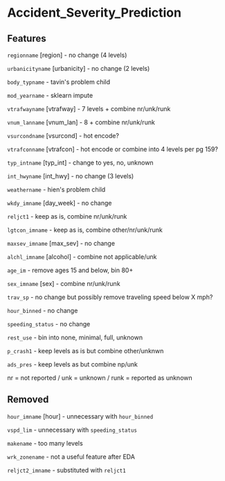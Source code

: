 # Accident_Severity_Prediction

## Features
`regionname` [region] - no change (4 levels)

`urbanicityname` [urbanicity] - no change (2 levels)

`body_typname` - tavin's problem child

`mod_yearname` - sklearn impute 

`vtrafwayname` [vtrafway] - 7 levels + combine nr/unk/runk

`vnum_lanname` [vnum_lan] - 8 + combine nr/unk/runk

`vsurcondname` [vsurcond] - hot encode?

`vtrafconname` [vtrafcon] - hot encode or combine into 4 levels per pg 159?

`typ_intname` [typ_int] - change to yes, no, unknown

`int_hwyname` [int_hwy] - no change (3 levels)

`weathername` - hien's problem child

`wkdy_imname` [day_week] - no change

`reljct1` - keep as is, combine nr/unk/runk

`lgtcon_imname` - keep as is, combine other/nr/unk/runk

`maxsev_imname` [max_sev] - no change

`alchl_imname` [alcohol] - combine not applicable/unk

`age_im` - remove ages 15 and below, bin 80+

`sex_imname` [sex] - combine nr/unk/runk

`trav_sp` - no change but possibly remove traveling speed below X mph?

`hour_binned` - no change

`speeding_status` - no change

`rest_use` - bin into none, minimal, full, unknown

`p_crash1` - keep levels as is but combine other/unknwn

`ads_pres` - keep levels as but combine np/unk

nr = not reported /
unk = unknown /
runk = reported as unknown

## Removed
`hour_imname` [hour] - unnecessary with `hour_binned`

`vspd_lim` - unnecessary with `speeding_status`

`makename` - too many levels

`wrk_zonename` - not a useful feature after EDA

`reljct2_imname` - substituted with `reljct1`

